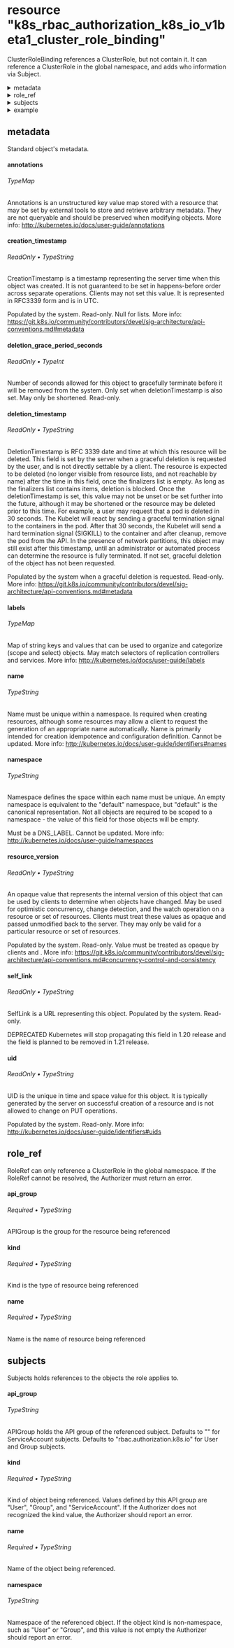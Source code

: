 
# resource "k8s_rbac_authorization_k8s_io_v1beta1_cluster_role_binding"

ClusterRoleBinding references a ClusterRole, but not contain it.  It can reference a ClusterRole in the global namespace, and adds who information via Subject.

  
<details>
<summary>metadata</summary><blockquote>

    
- [annotations](#annotations)
- [creation_timestamp](#creation_timestamp)
- [deletion_grace_period_seconds](#deletion_grace_period_seconds)
- [deletion_timestamp](#deletion_timestamp)
- [labels](#labels)
- [name](#name)
- [namespace](#namespace)
- [resource_version](#resource_version)
- [self_link](#self_link)
- [uid](#uid)

    
</details>

<details>
<summary>role_ref</summary><blockquote>

    
- [api_group](#api_group)*
- [kind](#kind)*
- [name](#name)*

    
</details>

<details>
<summary>subjects</summary><blockquote>

    
- [api_group](#api_group)
- [kind](#kind)*
- [name](#name)*
- [namespace](#namespace)

    
</details>


<details>
<summary>example</summary><blockquote>

```hcl
resource "k8s_rbac_authorization_k8s_io_v1beta1_cluster_role_binding" "this" {

  metadata {
    annotations = { "key" = "TypeString" }
    labels      = { "key" = "TypeString" }
    name        = "TypeString"
    namespace   = "TypeString"
  }

  role_ref {
    api_group = "TypeString*"
    kind      = "TypeString*"
    name      = "TypeString*"
  }

  subjects {
    api_group = "TypeString"
    kind      = "TypeString*"
    name      = "TypeString*"
    namespace = "TypeString"
  }
}


```

</details>

  
## metadata

Standard object's metadata.

    
#### annotations

######  TypeMap

Annotations is an unstructured key value map stored with a resource that may be set by external tools to store and retrieve arbitrary metadata. They are not queryable and should be preserved when modifying objects. More info: http://kubernetes.io/docs/user-guide/annotations
#### creation_timestamp

######  ReadOnly • TypeString

CreationTimestamp is a timestamp representing the server time when this object was created. It is not guaranteed to be set in happens-before order across separate operations. Clients may not set this value. It is represented in RFC3339 form and is in UTC.

Populated by the system. Read-only. Null for lists. More info: https://git.k8s.io/community/contributors/devel/sig-architecture/api-conventions.md#metadata
#### deletion_grace_period_seconds

######  ReadOnly • TypeInt

Number of seconds allowed for this object to gracefully terminate before it will be removed from the system. Only set when deletionTimestamp is also set. May only be shortened. Read-only.
#### deletion_timestamp

######  ReadOnly • TypeString

DeletionTimestamp is RFC 3339 date and time at which this resource will be deleted. This field is set by the server when a graceful deletion is requested by the user, and is not directly settable by a client. The resource is expected to be deleted (no longer visible from resource lists, and not reachable by name) after the time in this field, once the finalizers list is empty. As long as the finalizers list contains items, deletion is blocked. Once the deletionTimestamp is set, this value may not be unset or be set further into the future, although it may be shortened or the resource may be deleted prior to this time. For example, a user may request that a pod is deleted in 30 seconds. The Kubelet will react by sending a graceful termination signal to the containers in the pod. After that 30 seconds, the Kubelet will send a hard termination signal (SIGKILL) to the container and after cleanup, remove the pod from the API. In the presence of network partitions, this object may still exist after this timestamp, until an administrator or automated process can determine the resource is fully terminated. If not set, graceful deletion of the object has not been requested.

Populated by the system when a graceful deletion is requested. Read-only. More info: https://git.k8s.io/community/contributors/devel/sig-architecture/api-conventions.md#metadata
#### labels

######  TypeMap

Map of string keys and values that can be used to organize and categorize (scope and select) objects. May match selectors of replication controllers and services. More info: http://kubernetes.io/docs/user-guide/labels
#### name

######  TypeString

Name must be unique within a namespace. Is required when creating resources, although some resources may allow a client to request the generation of an appropriate name automatically. Name is primarily intended for creation idempotence and configuration definition. Cannot be updated. More info: http://kubernetes.io/docs/user-guide/identifiers#names
#### namespace

######  TypeString

Namespace defines the space within each name must be unique. An empty namespace is equivalent to the "default" namespace, but "default" is the canonical representation. Not all objects are required to be scoped to a namespace - the value of this field for those objects will be empty.

Must be a DNS_LABEL. Cannot be updated. More info: http://kubernetes.io/docs/user-guide/namespaces
#### resource_version

######  ReadOnly • TypeString

An opaque value that represents the internal version of this object that can be used by clients to determine when objects have changed. May be used for optimistic concurrency, change detection, and the watch operation on a resource or set of resources. Clients must treat these values as opaque and passed unmodified back to the server. They may only be valid for a particular resource or set of resources.

Populated by the system. Read-only. Value must be treated as opaque by clients and . More info: https://git.k8s.io/community/contributors/devel/sig-architecture/api-conventions.md#concurrency-control-and-consistency
#### self_link

######  ReadOnly • TypeString

SelfLink is a URL representing this object. Populated by the system. Read-only.

DEPRECATED Kubernetes will stop propagating this field in 1.20 release and the field is planned to be removed in 1.21 release.
#### uid

######  ReadOnly • TypeString

UID is the unique in time and space value for this object. It is typically generated by the server on successful creation of a resource and is not allowed to change on PUT operations.

Populated by the system. Read-only. More info: http://kubernetes.io/docs/user-guide/identifiers#uids
## role_ref

RoleRef can only reference a ClusterRole in the global namespace. If the RoleRef cannot be resolved, the Authorizer must return an error.

    
#### api_group

###### Required •  TypeString

APIGroup is the group for the resource being referenced
#### kind

###### Required •  TypeString

Kind is the type of resource being referenced
#### name

###### Required •  TypeString

Name is the name of resource being referenced
## subjects

Subjects holds references to the objects the role applies to.

    
#### api_group

######  TypeString

APIGroup holds the API group of the referenced subject. Defaults to "" for ServiceAccount subjects. Defaults to "rbac.authorization.k8s.io" for User and Group subjects.
#### kind

###### Required •  TypeString

Kind of object being referenced. Values defined by this API group are "User", "Group", and "ServiceAccount". If the Authorizer does not recognized the kind value, the Authorizer should report an error.
#### name

###### Required •  TypeString

Name of the object being referenced.
#### namespace

######  TypeString

Namespace of the referenced object.  If the object kind is non-namespace, such as "User" or "Group", and this value is not empty the Authorizer should report an error.